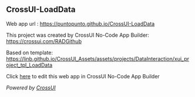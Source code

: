 ## CrossUI-LoadData
Web app url : https://puntopunto.github.io/CrossUI-LoadData

This project was created by CrossUI No-Code App Builder: https://crossui.com/RADGithub

Based on template: https://linb.github.io/CrossUI_Assets/assets/projects/DataInteraction/xui_project_tpl_LoadData

Click [here](https://crossui.com/RADGithub/#!from=github&owner=puntopunto&repo=CrossUI-LoadData) to edit this web app in CrossUI No-Code App Builder

<i>Powered by [CrossUI](https://crossui.com)</i>
